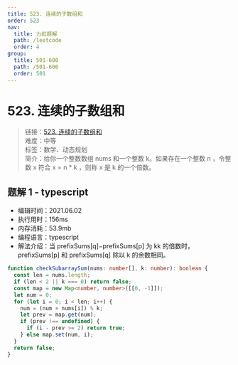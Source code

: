 ```yaml
---
title: 523. 连续的子数组和
order: 523
nav:
  title: 力扣题解
  path: /leetcode
  order: 4
group:
  title: 501-600
  path: /501-600
  order: 501
---
```


# 523. 连续的子数组和

> 链接：[523. 连续的子数组和](https://leetcode-cn.com/problems/continuous-subarray-sum/)  
> 难度：中等  
> 标签：数学、动态规划  
> 简介：给你一个整数数组 nums 和一个整数 k。如果存在一个整数 n ，令整数 x 符合 x = n \* k ，则称 x 是 k 的一个倍数。

## 题解 1 - typescript

- 编辑时间：2021.06.02
- 执行用时：156ms
- 内存消耗：53.9mb
- 编程语言：typescript
- 解法介绍：当 prefixSums[q]−prefixSums[p] 为 kk 的倍数时，prefixSums[p] 和 prefixSums[q] 除以 k 的余数相同。

```typescript
function checkSubarraySum(nums: number[], k: number): boolean {
  const len = nums.length;
  if (len < 2 || k === 0) return false;
  const map = new Map<number, number>([[0, -1]]);
  let num = 0;
  for (let i = 0; i < len; i++) {
    num = (num + nums[i]) % k;
    let prev = map.get(num);
    if (prev !== undefined) {
      if (i - prev >= 2) return true;
    } else map.set(num, i);
  }
  return false;
}
```
